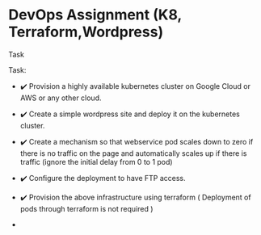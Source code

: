
# DevOps Assignment (K8, Terraform,Wordpress)

Task


Task:
- :heavy_check_mark: Provision a highly available kubernetes cluster on Google Cloud or AWS or any other cloud. 
- :heavy_check_mark: Create a simple wordpress site and  deploy it on the kubernetes cluster.
- :heavy_check_mark: Create a mechanism so that webservice pod scales down to zero if there is no traffic on the page and automatically scales up if there is traffic (ignore the initial delay from 0 to 1 pod)
- :heavy_check_mark: Configure the deployment to have FTP access.
- :heavy_check_mark: Provision the above infrastructure using terraform ( Deployment of pods through terraform is not required )


- 
